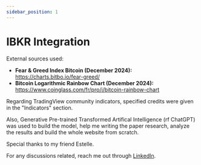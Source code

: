 ```yaml
---
sidebar_position: 1
---
```


# IBKR Integration

External sources used: 

- **Fear & Greed Index Bitcoin (December 2024):** https://charts.bitbo.io/fear-greed/
- **Bitcoin Logarithmic Rainbow Chart (December 2024):** https://www.coinglass.com/fr/pro/i/bitcoin-rainbow-chart

Regarding TradingView community indicators, specified credits were given in the "Indicators" section. 

Also, Generative Pre-trained Transformed Artifical Intelligence (rf ChatGPT) was used to build the model, help me writing the paper research, analyze the results and build the whole website from scratch. 

Special thanks to my friend Estelle. 

For any discussions related, reach me out through [LinkedIn](https://www.linkedin.com/in/benjamin-faccin/).

